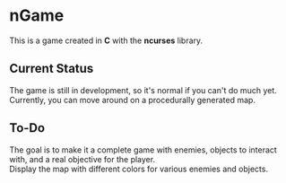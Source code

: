 # nGame

This is a game created in **C** with the **ncurses** library.

## Current Status

The game is still in development, so it's normal if you can't do much yet.<br>
Currently, you can move around on a procedurally generated map.

## To-Do

The goal is to make it a complete game with enemies, objects to interact with, and a real objective for the player.<br>
Display the map with different colors for various enemies and objects.
